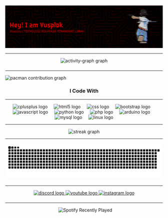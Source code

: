 ![ysplk](giphy.gif)

---

<div align="center">
  <img src="https://github-readme-activity-graph.vercel.app/graph?username=ysplk&radius=16&theme=github-dark&area=true&order=5&custom_title=Sibuk%20SIbuk%20SIbuk%20%F0%9F%94%A5&bg_color=000000&hide_border=true&hide_title=false&line=9745f5&area_color=9745f5&point=ffff&color=ffff&title_color=9745f5" height="300" alt="activity-graph graph"  />
</div>

###

###

---

<picture>
  <source media="(prefers-color-scheme: dark)" srcset="https://profile-readme-generator.com/assets/pacman.svg">
  <source media="(prefers-color-scheme: light)" srcset="https://profile-readme-generator.com/assets/pacman.svg">
  <img alt="pacman contribution graph" src="https://profile-readme-generator.com/assets/pacman.svg">
</picture>

###

<h3  align="center">I Code With</h3>

---

<div align="center">
  <img src="https://cdn.jsdelivr.net/gh/devicons/devicon/icons/cplusplus/cplusplus-original.svg" height="40" alt="cplusplus logo" />
  <img width="12" />
  <img src="https://cdn.jsdelivr.net/gh/devicons/devicon/icons/html5/html5-original.svg" height="40" alt="html5 logo" />
  <img width="12" />
  <img src="https://cdn.jsdelivr.net/gh/devicons/devicon/icons/css3/css3-original.svg" height="40" alt="css logo" />
  <img width="12" />
  <img src="https://cdn.jsdelivr.net/gh/devicons/devicon/icons/bootstrap/bootstrap-original.svg" height="40" alt="bootstrap logo" />
  <img width="12" />
  <img src="https://cdn.jsdelivr.net/gh/devicons/devicon/icons/javascript/javascript-original.svg" height="40" alt="javascript logo" />
  <img width="12" />
  <img src="https://cdn.jsdelivr.net/gh/devicons/devicon/icons/python/python-original.svg" height="40" alt="python logo" />
  <img width="12" />
  <img src="https://cdn.jsdelivr.net/gh/devicons/devicon/icons/php/php-original.svg" height="40" alt="php logo" />
  <img width="12" />
  <img src="https://cdn.jsdelivr.net/gh/devicons/devicon/icons/arduino/arduino-original.svg" height="40" alt="arduino logo" />
  <img width="12" />
  <img src="https://cdn.jsdelivr.net/gh/devicons/devicon/icons/mysql/mysql-original.svg" height="40" alt="mysql logo" />
  <img width="12" />
  <img src="https://cdn.jsdelivr.net/gh/devicons/devicon/icons/linux/linux-original.svg" height="40" alt="linux logo" />

---

<div align="center">
  <img src="https://streak-stats.demolab.com?user=ysplk&locale=en&mode=weekly&theme=midnight-purple&hide_border=true&border_radius=5&order=3" height="200" alt="streak graph"  />
</div>

---

<img src="https://raw.githubusercontent.com/ysplk/ysplk/output/snake.svg" alt="Snake animation" />

###

---

<div align="center">
  <a href="Ysplk" target="_blank">
    <img src="https://img.shields.io/static/v1?message=Discord&logo=discord&label=&color=7289DA&logoColor=white&labelColor=&style=for-the-badge" height="40" alt="discord logo"  />
  </a>
  <a href="https://www.youtube.com/@YushaPlok-os2dx" target="_blank">
    <img src="https://img.shields.io/static/v1?message=Youtube&logo=youtube&label=&color=FF0000&logoColor=white&labelColor=&style=for-the-badge" height="40" alt="youtube logo"  />
  </a>
  <a href="https://www.instagram.com/yusha_plok/" target="_blank">
    <img src="https://img.shields.io/static/v1?message=Instagram&logo=instagram&label=&color=E4405F&logoColor=white&labelColor=&style=for-the-badge" height="40" alt="instagram logo"  />
  </a>
</div>

###

---

<div align="center">
  <img src="https://spotify-recently-played-readme.vercel.app/api?user=317jd24eljotsrg6zlvusq5erlgm" alt="Spotify Recently Played" width="400" />
</div>
